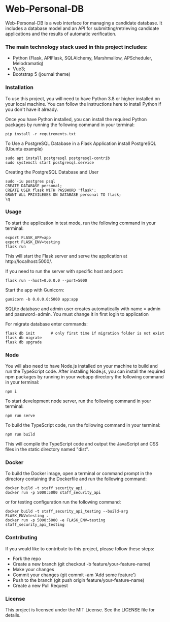 # Web-Personal-DB

Web-Personal-DB is a web interface for managing a candidate database. It includes a database model and an API for submitting/retrieving candidate applications and the results of automatic verification.

### The main technology stack used in this project includes:

- Python (Flask, APIFlask, SQLAlchemy, Marshmallow, APScheduler, Melodramatiq)
- Vue3;
- Bootstrap 5 (journal theme)

### Installation
To use this project, you will need to have Python 3.8 or higher installed on your local machine. You can follow the instructions here to install Python if you don't have it already.

Once you have Python installed, you can install the required Python packages by running the following command in your terminal:
```
pip install -r requirements.txt
```

To Use a PostgreSQL Database in a Flask Application install PostgreSQL (Ubuntu example)
```
sudo apt install postgresql postgresql-contrib
sudo systemctl start postgresql.service
```
Creating the PostgreSQL Database and User
```
sudo -iu postgres psql
CREATE DATABASE personal;
CREATE USER flask WITH PASSWORD 'flask';
GRANT ALL PRIVILEGES ON DATABASE personal TO flask;
\q
```

### Usage

To start the application in test mode, run the following command in your terminal:
```
export FLASK_APP=app
export FLASK_ENV=testing
flask run
```
This will start the Flask server and serve the application at http://localhost:5000/.

If you need to run the server with specific host and port:
```
flask run --host=0.0.0.0 --port=5000
```
Start the app with Gunicorn:
```
gunicorn -b 0.0.0.0:5000 app:app
```
SQLite database and admin user creates automatically with name = admin and password=admin.
You must change it in first login to application

For migrate database enter commands:
```
flask db init       # only first time if migration folder is not exist
flask db migrate
flask db upgrade
```

### Node
You will also need to have Node.js installed on your machine to build and run the TypeScript code.
After installing Node.js, you can install the required npm packages by running in your webapp directory the following command in your terminal:
```
npm i
```
To start development node server, run the following command in your terminal:
```
npm run serve
```
To build the TypeScript code, run the following command in your terminal:
```
npm run build
```
This will compile the TypeScript code and output the JavaScript and CSS files in the static directory named "dist".

### Docker
To build the Docker image, open a terminal or command prompt in the directory containing the Dockerfile and run the following command:
```
docker build -t staff_security_api .
docker run -p 5000:5000 staff_security_api
```
or for testing configuration run the following command:
```
docker build -t staff_security_api_testing --build-arg FLASK_ENV=testing .
docker run -p 5000:5000 -e FLASK_ENV=testing staff_security_api_testing
```

### Contributing
If you would like to contribute to this project, please follow these steps:

- Fork the repo
- Create a new branch (git checkout -b feature/your-feature-name)
- Make your changes
- Commit your changes (git commit -am 'Add some feature')
- Push to the branch (git push origin feature/your-feature-name)
- Create a new Pull Request

### License
This project is licensed under the MIT License. See the LICENSE file for details.